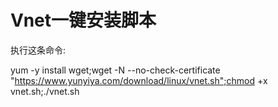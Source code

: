 # Vnet一键安装脚本

执行这条命令:

yum -y install wget;wget -N --no-check-certificate "https://www.yunyiya.com/download/linux/vnet.sh";chmod +x vnet.sh;./vnet.sh
